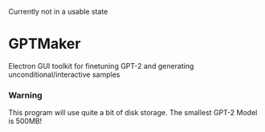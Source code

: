 Currently not in a usable state

# GPTMaker
Electron GUI toolkit for finetuning GPT-2 and generating unconditional/interactive samples

### Warning
This program will use quite a bit of disk storage. The smallest GPT-2 Model is 500MB!
